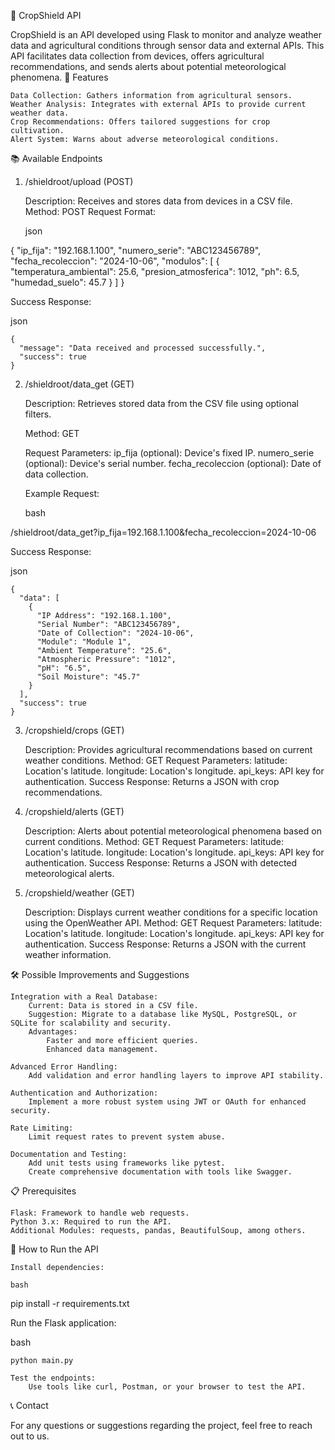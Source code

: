 🌱 CropShield API

CropShield is an API developed using Flask to monitor and analyze weather data and agricultural conditions through sensor data and external APIs. This API facilitates data collection from devices, offers agricultural recommendations, and sends alerts about potential meteorological phenomena.
🚀 Features

    Data Collection: Gathers information from agricultural sensors.
    Weather Analysis: Integrates with external APIs to provide current weather data.
    Crop Recommendations: Offers tailored suggestions for crop cultivation.
    Alert System: Warns about adverse meteorological conditions.

📚 Available Endpoints
1. /shieldroot/upload (POST)

    Description: Receives and stores data from devices in a CSV file.
    Method: POST
    Request Format:

    json

{
  "ip_fija": "192.168.1.100",
  "numero_serie": "ABC123456789",
  "fecha_recoleccion": "2024-10-06",
  "modulos": [
    {
      "temperatura_ambiental": 25.6,
      "presion_atmosferica": 1012,
      "ph": 6.5,
      "humedad_suelo": 45.7
    }
  ]
}

Success Response:

json

    {
      "message": "Data received and processed successfully.",
      "success": true
    }

2. /shieldroot/data_get (GET)

    Description: Retrieves stored data from the CSV file using optional filters.

    Method: GET

    Request Parameters:
        ip_fija (optional): Device's fixed IP.
        numero_serie (optional): Device's serial number.
        fecha_recoleccion (optional): Date of data collection.

    Example Request:

    bash

/shieldroot/data_get?ip_fija=192.168.1.100&fecha_recoleccion=2024-10-06

Success Response:

json

    {
      "data": [
        {
          "IP Address": "192.168.1.100",
          "Serial Number": "ABC123456789",
          "Date of Collection": "2024-10-06",
          "Module": "Module 1",
          "Ambient Temperature": "25.6",
          "Atmospheric Pressure": "1012",
          "pH": "6.5",
          "Soil Moisture": "45.7"
        }
      ],
      "success": true
    }

3. /cropshield/crops (GET)

    Description: Provides agricultural recommendations based on current weather conditions.
    Method: GET
    Request Parameters:
        latitude: Location's latitude.
        longitude: Location's longitude.
        api_keys: API key for authentication.
    Success Response: Returns a JSON with crop recommendations.

4. /cropshield/alerts (GET)

    Description: Alerts about potential meteorological phenomena based on current conditions.
    Method: GET
    Request Parameters:
        latitude: Location's latitude.
        longitude: Location's longitude.
        api_keys: API key for authentication.
    Success Response: Returns a JSON with detected meteorological alerts.

5. /cropshield/weather (GET)

    Description: Displays current weather conditions for a specific location using the OpenWeather API.
    Method: GET
    Request Parameters:
        latitude: Location's latitude.
        longitude: Location's longitude.
        api_keys: API key for authentication.
    Success Response: Returns a JSON with the current weather information.

🛠️ Possible Improvements and Suggestions

    Integration with a Real Database:
        Current: Data is stored in a CSV file.
        Suggestion: Migrate to a database like MySQL, PostgreSQL, or SQLite for scalability and security.
        Advantages:
            Faster and more efficient queries.
            Enhanced data management.

    Advanced Error Handling:
        Add validation and error handling layers to improve API stability.

    Authentication and Authorization:
        Implement a more robust system using JWT or OAuth for enhanced security.

    Rate Limiting:
        Limit request rates to prevent system abuse.

    Documentation and Testing:
        Add unit tests using frameworks like pytest.
        Create comprehensive documentation with tools like Swagger.

📋 Prerequisites

    Flask: Framework to handle web requests.
    Python 3.x: Required to run the API.
    Additional Modules: requests, pandas, BeautifulSoup, among others.

🚀 How to Run the API

    Install dependencies:

    bash

pip install -r requirements.txt

Run the Flask application:

bash

    python main.py

    Test the endpoints:
        Use tools like curl, Postman, or your browser to test the API.

📞 Contact

For any questions or suggestions regarding the project, feel free to reach out to us.